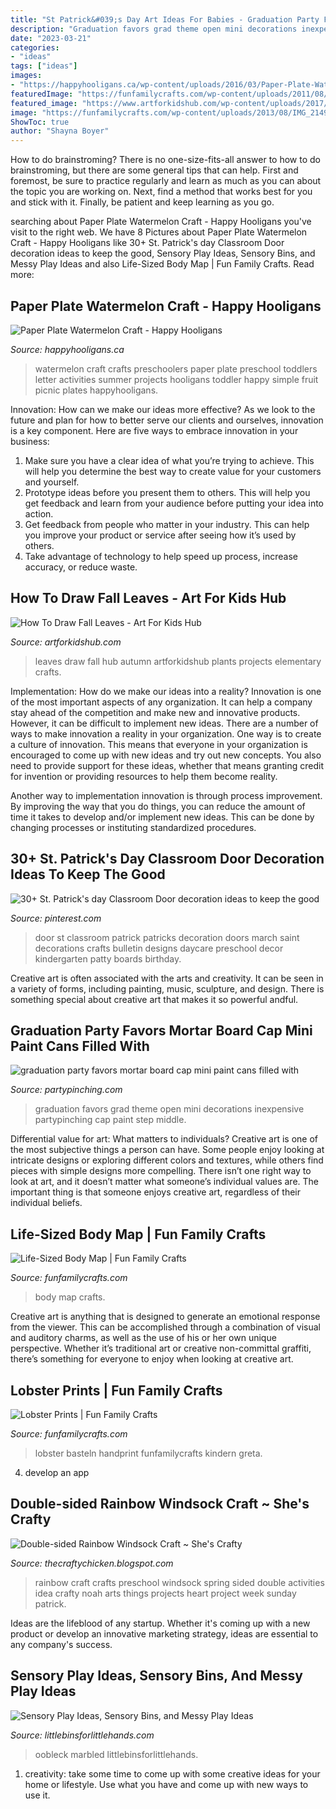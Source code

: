 ```yaml
---
title: "St Patrick&#039;s Day Art Ideas For Babies - Graduation Party Favors Mortar Board Cap Mini Paint Cans Filled With"
description: "Graduation favors grad theme open mini decorations inexpensive partypinching cap paint step middle"
date: "2023-03-21"
categories:
- "ideas"
tags: ["ideas"]
images:
- "https://happyhooligans.ca/wp-content/uploads/2016/03/Paper-Plate-Watermelon-Letter-W-Craft-for-preschoolers-and-toddlers-Happy-Hooligans-copy.jpg"
featuredImage: "https://funfamilycrafts.com/wp-content/uploads/2011/08/016.jpg"
featured_image: "https://www.artforkidshub.com/wp-content/uploads/2017/11/how-to-draw-fall-leaves-feature.jpg"
image: "https://funfamilycrafts.com/wp-content/uploads/2013/08/IMG_2149.jpg"
ShowToc: true
author: "Shayna Boyer"
---
```



How to do brainstroming?
There is no one-size-fits-all answer to how to do brainstroming, but there are some general tips that can help. First and foremost, be sure to practice regularly and learn as much as you can about the topic you are working on. Next, find a method that works best for you and stick with it. Finally, be patient and keep learning as you go.

	

		
searching about Paper Plate Watermelon Craft - Happy Hooligans you've visit to the right web. We have 8 Pictures about Paper Plate Watermelon Craft - Happy Hooligans like 30+ St. Patrick&#039;s day Classroom Door decoration ideas to keep the good, Sensory Play Ideas, Sensory Bins, and Messy Play Ideas and also Life-Sized Body Map | Fun Family Crafts. Read more:
		
    
## Paper Plate Watermelon Craft - Happy Hooligans

<img loading=lazy src="https://happyhooligans.ca/wp-content/uploads/2016/03/Paper-Plate-Watermelon-Letter-W-Craft-for-preschoolers-and-toddlers-Happy-Hooligans-copy.jpg" onerror="this.onerror=null;this.src='https://tse2.mm.bing.net/th?id=OIP.dNMM_F_lNLm-6dyDsNqspgAAAA&amp;pid=15.1';" alt="Paper Plate Watermelon Craft - Happy Hooligans">

_Source: happyhooligans.ca_

>watermelon craft crafts preschoolers paper plate preschool toddlers letter activities summer projects hooligans toddler happy simple fruit picnic plates happyhooligans. 

	

Innovation: How can we make our ideas more effective?
As we look to the future and plan for how to better serve our clients and ourselves, innovation is a key component. Here are five ways to embrace innovation in your business: 
1. Make sure you have a clear idea of what you’re trying to achieve. This will help you determine the best way to create value for your customers and yourself. 
2. Prototype ideas before you present them to others. This will help you get feedback and learn from your audience before putting your idea into action. 
3. Get feedback from people who matter in your industry. This can help you improve your product or service after seeing how it’s used by others. 
4. Take advantage of technology to help speed up process, increase accuracy, or reduce waste.

    
## How To Draw Fall Leaves - Art For Kids Hub

<img loading=lazy src="https://www.artforkidshub.com/wp-content/uploads/2017/11/how-to-draw-fall-leaves-feature.jpg" onerror="this.onerror=null;this.src='https://tse2.mm.bing.net/th?id=OIP.ZICkCdnAbHXy38uuweB2cgHaEK&amp;pid=15.1';" alt="How To Draw Fall Leaves - Art For Kids Hub">

_Source: artforkidshub.com_

>leaves draw fall hub autumn artforkidshub plants projects elementary crafts. 

	

Implementation: How do we make our ideas into a reality?
Innovation is one of the most important aspects of any organization. It can help a company stay ahead of the competition and make new and innovative products. However, it can be difficult to implement new ideas. There are a number of ways to make innovation a reality in your organization. 
One way is to create a culture of innovation. This means that everyone in your organization is encouraged to come up with new ideas and try out new concepts. You also need to provide support for these ideas, whether that means granting credit for invention or providing resources to help them become reality. 

Another way to implementation innovation is through process improvement. By improving the way that you do things, you can reduce the amount of time it takes to develop and/or implement new ideas. This can be done by changing processes or instituting standardized procedures.

    
## 30+ St. Patrick&#039;s Day Classroom Door Decoration Ideas To Keep The Good

<img loading=lazy src="https://i.pinimg.com/736x/69/03/a9/6903a95bc8a49f9f8815b36a040635a3.jpg" onerror="this.onerror=null;this.src='https://tse3.mm.bing.net/th?id=OIP.ttCX9qx3ygxhjqGWDjgdqAHaJ3&amp;pid=15.1';" alt="30+ St. Patrick&#039;s day Classroom Door decoration ideas to keep the good">

_Source: pinterest.com_

>door st classroom patrick patricks decoration doors march saint decorations crafts bulletin designs daycare preschool decor kindergarten patty boards birthday. 

	

Creative art is often associated with the arts and creativity. It can be seen in a variety of forms, including painting, music, sculpture, and design. There is something special about creative art that makes it so powerful andful.

    
## Graduation Party Favors Mortar Board Cap Mini Paint Cans Filled With

<img loading=lazy src="https://partypinching.com/wp-content/uploads/2016/11/g9cwater-1-1024x768.jpg" onerror="this.onerror=null;this.src='https://tse1.mm.bing.net/th?id=OIP.nO2pqUYPCsLZ4TJRJ8N3rgHaFj&amp;pid=15.1';" alt="graduation party favors mortar board cap mini paint cans filled with">

_Source: partypinching.com_

>graduation favors grad theme open mini decorations inexpensive partypinching cap paint step middle. 

	

Differential value for art: What matters to individuals?
Creative art is one of the most subjective things a person can have. Some people enjoy looking at intricate designs or exploring different colors and textures, while others find pieces with simple designs more compelling. There isn’t one right way to look at art, and it doesn’t matter what someone’s individual values are. The important thing is that someone enjoys creative art, regardless of their individual beliefs.

    
## Life-Sized Body Map | Fun Family Crafts

<img loading=lazy src="https://funfamilycrafts.com/wp-content/uploads/2013/08/IMG_2149.jpg" onerror="this.onerror=null;this.src='https://tse2.mm.bing.net/th?id=OIP.gTmHu1WGy-Ftx72yM1BPcQHaLG&amp;pid=15.1';" alt="Life-Sized Body Map | Fun Family Crafts">

_Source: funfamilycrafts.com_

>body map crafts. 

	

Creative art is anything that is designed to generate an emotional response from the viewer. This can be accomplished through a combination of visual and auditory charms, as well as the use of his or her own unique perspective. Whether it’s traditional art or creative non-committal graffiti, there’s something for everyone to enjoy when looking at creative art.

    
## Lobster Prints | Fun Family Crafts

<img loading=lazy src="https://funfamilycrafts.com/wp-content/uploads/2011/08/016.jpg" onerror="this.onerror=null;this.src='https://tse2.mm.bing.net/th?id=OIP.-ay8UIxOkTd8G43ECDa0bAHaJ4&amp;pid=15.1';" alt="Lobster Prints | Fun Family Crafts">

_Source: funfamilycrafts.com_

>lobster basteln handprint funfamilycrafts kindern greta. 

	

4. develop an app

    
## Double-sided Rainbow Windsock Craft ~ She&#039;s Crafty

<img loading=lazy src="http://2.bp.blogspot.com/-0ebKDzkY6CQ/T1UhEjl4ZlI/AAAAAAAAIMk/lkXn6GdZRhQ/s640/_DSC0050.JPG" onerror="this.onerror=null;this.src='https://tse2.mm.bing.net/th?id=OIP.Zii7ToWgnBWfQ1y9wJB6EwAAAA&amp;pid=15.1';" alt="Double-sided Rainbow Windsock Craft ~ She&#039;s Crafty">

_Source: thecraftychicken.blogspot.com_

>rainbow craft crafts preschool windsock spring sided double activities idea crafty noah arts things projects heart project week sunday patrick. 

	

Ideas are the lifeblood of any startup. Whether it's coming up with a new product or develop an innovative marketing strategy, ideas are essential to any company's success.

    
## Sensory Play Ideas, Sensory Bins, And Messy Play Ideas

<img loading=lazy src="https://littlebinsforlittlehands.com/wp-content/uploads/2015/02/Marbled-Oobleck-Science-Art-Sensory-Play-Activity.jpg" onerror="this.onerror=null;this.src='https://tse2.mm.bing.net/th?id=OIP.JjWWHYCGyR6YFXSmEpvx_gHaNv&amp;pid=15.1';" alt="Sensory Play Ideas, Sensory Bins, and Messy Play Ideas">

_Source: littlebinsforlittlehands.com_

>oobleck marbled littlebinsforlittlehands. 

	

1. creativity: take some time to come up with some creative ideas for your home or lifestyle. Use what you have and come up with new ways to use it.

